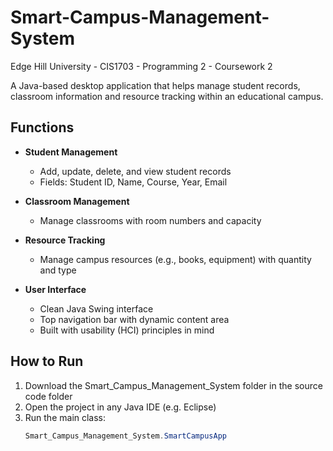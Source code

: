 # Smart-Campus-Management-System
Edge Hill University - CIS1703 - Programming 2 - Coursework 2

A Java-based desktop application that helps manage student records, classroom information and resource tracking within an educational campus.

## Functions

- **Student Management**
  - Add, update, delete, and view student records
  - Fields: Student ID, Name, Course, Year, Email

- **Classroom Management**
  - Manage classrooms with room numbers and capacity

- **Resource Tracking**
  - Manage campus resources (e.g., books, equipment) with quantity and type

- **User Interface**
  - Clean Java Swing interface
  - Top navigation bar with dynamic content area
  - Built with usability (HCI) principles in mind

## How to Run

1. Download the Smart_Campus_Management_System folder in the source code folder
2. Open the project in any Java IDE (e.g. Eclipse)
3. Run the main class:
   ```java
   Smart_Campus_Management_System.SmartCampusApp

